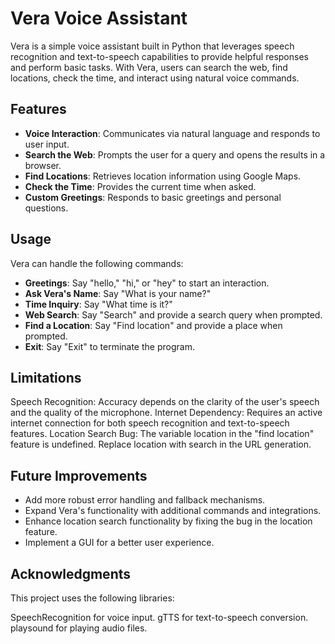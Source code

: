 # Vera Voice Assistant
Vera is a simple voice assistant built in Python that leverages speech recognition and text-to-speech capabilities to provide helpful responses and perform basic tasks. With Vera, users can search the web, find locations, check the time, and interact using natural voice commands.

## Features
- **Voice Interaction**: Communicates via natural language and responds to user input.
- **Search the Web**: Prompts the user for a query and opens the results in a browser.
- **Find Locations**: Retrieves location information using Google Maps.
- **Check the Time**: Provides the current time when asked.
- **Custom Greetings**: Responds to basic greetings and personal questions.

## Usage
Vera can handle the following commands:

- **Greetings**: Say "hello," "hi," or "hey" to start an interaction.
- **Ask Vera's Name**: Say "What is your name?"
- **Time Inquiry**: Say "What time is it?"
- **Web Search**: Say "Search" and provide a search query when prompted.
- **Find a Location**: Say "Find location" and provide a place when prompted.
- **Exit**: Say "Exit" to terminate the program.

## Limitations
Speech Recognition: Accuracy depends on the clarity of the user's speech and the quality of the microphone.
Internet Dependency: Requires an active internet connection for both speech recognition and text-to-speech features.
Location Search Bug: The variable location in the "find location" feature is undefined. Replace location with search in the URL generation.

## Future Improvements
- Add more robust error handling and fallback mechanisms.
- Expand Vera's functionality with additional commands and integrations.
- Enhance location search functionality by fixing the bug in the location feature.
- Implement a GUI for a better user experience.

## Acknowledgments
This project uses the following libraries:

SpeechRecognition for voice input.
gTTS for text-to-speech conversion.
playsound for playing audio files.
